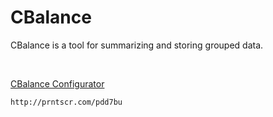 <html>
<body>
<h1>CBalance</h1>
<div>
 <p>CBalance is a tool for summarizing and storing grouped data.</p>
</div>
<br/>

<p><p><a href="https://fallentol.github.io/CloudBudget/CB2/CBalanceConfigurator">
    CBalance Configurator
</a></p></p>

    http://prntscr.com/pdd7bu
 
</body>
</html>